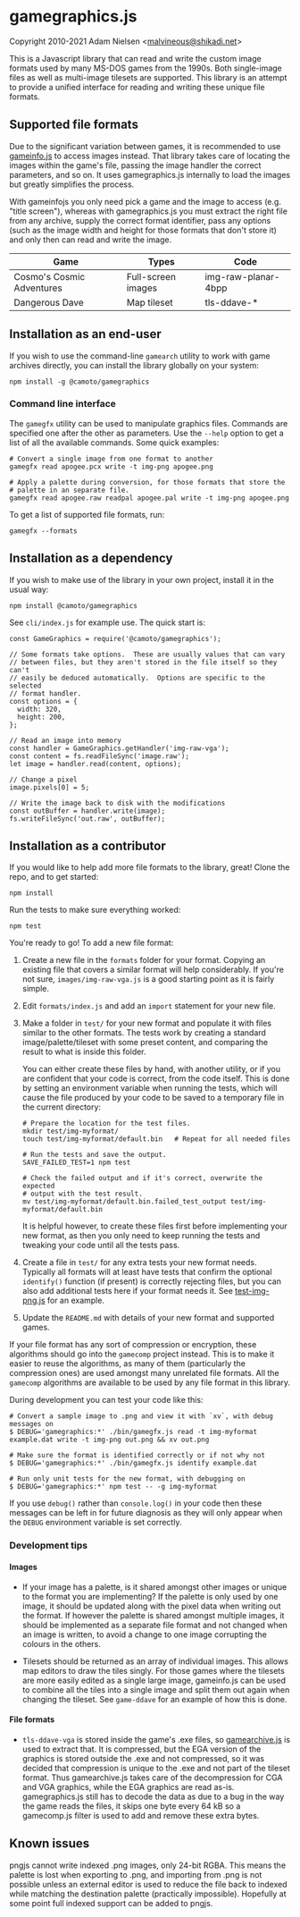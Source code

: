 # gamegraphics.js
Copyright 2010-2021 Adam Nielsen <<malvineous@shikadi.net>>  

This is a Javascript library that can read and write the custom image formats
used by many MS-DOS games from the 1990s.  Both single-image files as well as
multi-image tilesets are supported.  This library is an attempt to provide a
unified interface for reading and writing these unique file formats.

## Supported file formats

Due to the significant variation between games, it is recommended to use
[gameinfo.js](https://github.com/Malvineous/gameinfojs) to access images
instead.  That library takes care of locating the images within the game's file,
passing the image handler the correct parameters, and so on.  It uses
gamegraphics.js internally to load the images but greatly simplifies the
process.

With gameinfojs you only need pick a game and the image to access (e.g. "title
screen"), whereas with gamegraphics.js you must extract the right file from any
archive, supply the correct format identifier, pass any options (such as the
image width and height for those formats that don't store it) and only then can
read and write the image.

| Game                      | Types                    | Code                  |
|---------------------------|--------------------------|-----------------------|
| Cosmo's Cosmic Adventures | Full-screen images       | img-raw-planar-4bpp   |
| Dangerous Dave            | Map tileset              | tls-ddave-*           |

## Installation as an end-user

If you wish to use the command-line `gamearch` utility to work with
game archives directly, you can install the library globally on your
system:

    npm install -g @camoto/gamegraphics

### Command line interface

The `gamegfx` utility can be used to manipulate graphics files.  Commands are
specified one after the other as parameters.  Use the `--help` option to get a
list of all the available commands.  Some quick examples:

    # Convert a single image from one format to another
    gamegfx read apogee.pcx write -t img-png apogee.png
    
    # Apply a palette during conversion, for those formats that store the
    # palette in an separate file.
    gamegfx read apogee.raw readpal apogee.pal write -t img-png apogee.png

To get a list of supported file formats, run:

    gamegfx --formats

## Installation as a dependency

If you wish to make use of the library in your own project, install it
in the usual way:

    npm install @camoto/gamegraphics

See `cli/index.js` for example use.  The quick start is:

    const GameGraphics = require('@camoto/gamegraphics');
    
    // Some formats take options.  These are usually values that can vary
    // between files, but they aren't stored in the file itself so they can't
    // easily be deduced automatically.  Options are specific to the selected
    // format handler.
    const options = {
      width: 320,
      height: 200,
    };
    
    // Read an image into memory
    const handler = GameGraphics.getHandler('img-raw-vga');
    const content = fs.readFileSync('image.raw');
    let image = handler.read(content, options);
    
    // Change a pixel
    image.pixels[0] = 5;
    
    // Write the image back to disk with the modifications
    const outBuffer = handler.write(image);
    fs.writeFileSync('out.raw', outBuffer);

## Installation as a contributor

If you would like to help add more file formats to the library, great!
Clone the repo, and to get started:

    npm install

Run the tests to make sure everything worked:

    npm test

You're ready to go!  To add a new file format:

 1. Create a new file in the `formats` folder for your format.  Copying an
    existing file that covers a similar format will help considerably.  If
    you're not sure, `images/img-raw-vga.js` is a good starting point as it is
    fairly simple.
    
 2. Edit `formats/index.js` and add an `import` statement for your new file.
    
 3. Make a folder in `test/` for your new format and populate it with
    files similar to the other formats.  The tests work by creating
    a standard image/palette/tileset with some preset content, and
    comparing the result to what is inside this folder.
    
    You can either create these files by hand, with another utility, or if
    you are confident that your code is correct, from the code itself.  This is
    done by setting an environment variable when running the tests, which will
    cause the file produced by your code to be saved to a temporary file in the
    current directory:
    
        # Prepare the location for the test files.
        mkdir test/img-myformat/
        touch test/img-myformat/default.bin   # Repeat for all needed files
        
        # Run the tests and save the output.
        SAVE_FAILED_TEST=1 npm test
        
        # Check the failed output and if it's correct, overwrite the expected
        # output with the test result.
        mv test/img-myformat/default.bin.failed_test_output test/img-myformat/default.bin
    
    It is helpful however, to create these files first before implementing your
    new format, as then you only need to keep running the tests and tweaking
    your code until all the tests pass.
    
 4. Create a file in `test/` for any extra tests your new format needs.
    Typically all formats will at least have tests that confirm the optional
    `identify()` function (if present) is correctly rejecting files, but you
    can also add additional tests here if your format needs it.  See
    [test-img-png.js](test/test-img-png.js) for an example.
    
 5. Update the `README.md` with details of your new format and supported games.

If your file format has any sort of compression or encryption, these algorithms
should go into the `gamecomp` project instead.  This is to make it easier to
reuse the algorithms, as many of them (particularly the compression ones) are
used amongst many unrelated file formats.  All the `gamecomp` algorithms are
available to be used by any file format in this library.

During development you can test your code like this:

    # Convert a sample image to .png and view it with `xv`, with debug messages on
    $ DEBUG='gamegraphics:*' ./bin/gamegfx.js read -t img-myformat example.dat write -t img-png out.png && xv out.png

    # Make sure the format is identified correctly or if not why not
    $ DEBUG='gamegraphics:*' ./bin/gamegfx.js identify example.dat

    # Run only unit tests for the new format, with debugging on
    $ DEBUG='gamegraphics:*' npm test -- -g img-myformat

If you use `debug()` rather than `console.log()` in your code then these
messages can be left in for future diagnosis as they will only appear when the
`DEBUG` environment variable is set correctly.

### Development tips

#### Images

 * If your image has a palette, is it shared amongst other images or unique to
   the format you are implementing?  If the palette is only used by one image,
   it should be updated along with the pixel data when writing out the format.
   If however the palette is shared amongst multiple images, it should be
   implemented as a separate file format and not changed when an image is
   written, to avoid a change to one image corrupting the colours in the others.

 * Tilesets should be returned as an array of individual images.  This allows
   map editors to draw the tiles singly.  For those games where the tilesets
   are more easily edited as a single large image, gameinfo.js can be used to
   combine all the tiles into a single image and split them out again when
   changing the tileset.  See `game-ddave` for an example of how this is done.

#### File formats

 * `tls-ddave-vga` is stored inside the game's .exe files, so
   [gamearchive.js](https://github.com/Malvineous/gamearchivejs) is used to
   extract that.  It is compressed, but the EGA version of the graphics is
   stored outside the .exe and not compressed, so it was decided that
   compression is unique to the .exe and not part of the tileset format.  Thus
   gamearchive.js takes care of the decompression for CGA and VGA graphics,
   while the EGA graphics are read as-is.  gamegraphics.js still has to decode
   the data as due to a bug in the way the game reads the files, it skips one
   byte every 64 kB so a gamecomp.js filter is used to add and remove these
   extra bytes.

## Known issues

pngjs cannot write indexed .png images, only 24-bit RGBA.  This means the
palette is lost when exporting to .png, and importing from .png is not possible
unless an external editor is used to reduce the file back to indexed while
matching the destination palette (practically impossible).  Hopefully at some
point full indexed support can be added to pngjs.
